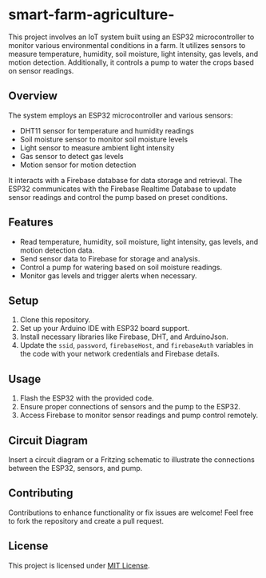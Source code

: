 # smart-farm-agriculture-


This project involves an IoT system built using an ESP32 microcontroller to monitor various environmental conditions in a farm. It utilizes sensors to measure temperature, humidity, soil moisture, light intensity, gas levels, and motion detection. Additionally, it controls a pump to water the crops based on sensor readings.

## Overview

The system employs an ESP32 microcontroller and various sensors:

- DHT11 sensor for temperature and humidity readings
- Soil moisture sensor to monitor soil moisture levels
- Light sensor to measure ambient light intensity
- Gas sensor to detect gas levels
- Motion sensor for motion detection

It interacts with a Firebase database for data storage and retrieval. The ESP32 communicates with the Firebase Realtime Database to update sensor readings and control the pump based on preset conditions.

## Features

- Read temperature, humidity, soil moisture, light intensity, gas levels, and motion detection data.
- Send sensor data to Firebase for storage and analysis.
- Control a pump for watering based on soil moisture readings.
- Monitor gas levels and trigger alerts when necessary.

## Setup

1. Clone this repository.
2. Set up your Arduino IDE with ESP32 board support.
3. Install necessary libraries like Firebase, DHT, and ArduinoJson.
4. Update the `ssid`, `password`, `firebaseHost`, and `firebaseAuth` variables in the code with your network credentials and Firebase details.

## Usage

1. Flash the ESP32 with the provided code.
2. Ensure proper connections of sensors and the pump to the ESP32.
3. Access Firebase to monitor sensor readings and pump control remotely.

## Circuit Diagram

Insert a circuit diagram or a Fritzing schematic to illustrate the connections between the ESP32, sensors, and pump.

## Contributing

Contributions to enhance functionality or fix issues are welcome! Feel free to fork the repository and create a pull request.

## License

This project is licensed under [MIT License](LICENSE).
